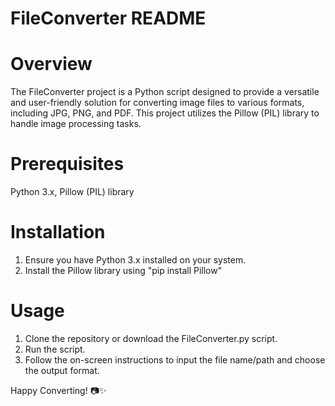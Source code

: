 # FileConverter README
# Overview
The FileConverter project is a Python script designed to provide a versatile and user-friendly solution for converting image files to various formats, including JPG, PNG, and PDF. This project utilizes the Pillow (PIL) library to handle image processing tasks.

# Prerequisites
Python 3.x,
Pillow (PIL) library

# Installation
1) Ensure you have Python 3.x installed on your system.
2) Install the Pillow library using "pip install Pillow"

# Usage
1) Clone the repository or download the FileConverter.py script.
2) Run the script.
3) Follow the on-screen instructions to input the file name/path and choose the output format.

Happy Converting! 📷✨
